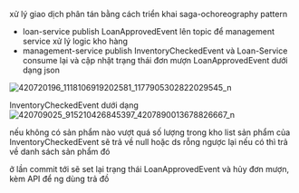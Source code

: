 xử lý giao dịch phân tán bằng cách triển khai saga-ochoreography pattern
+ loan-service publish LoanApprovedEvent lên topic để management service xử lý logic kho hàng 
+ management-service publish InventoryCheckedEvent và Loan-Service consume lại và cập nhật trạng thái đơn mượn
LoanApprovedEvent dưới dạng json

![420720196_1118106919202581_1177905302822029545_n](https://github.com/havanduc20194510/management_assets_microservices/assets/99519345/5b410547-b329-47a6-8c44-c4da93f90ceb)

InventoryCheckedEvent dưới dạng ![420709025_915210426845397_4207890013678826667_n](https://github.com/havanduc20194510/management_assets_microservices/assets/99519345/c317d865-832a-4325-9472-0232ed088495)

nếu không có sản phẩm nào vượt quá số lượng trong kho list sản phẩm của InventoryCheckedEvent sẽ trả về null hoặc ds rỗng
ngược lại nếu có thì trả về danh sách sản phẩm đó 


ở lần commit tới sẽ set lại trạng thái LoanApprovedEvent và hủy đơn mượn, kèm API để ng dùng trả đồ 
